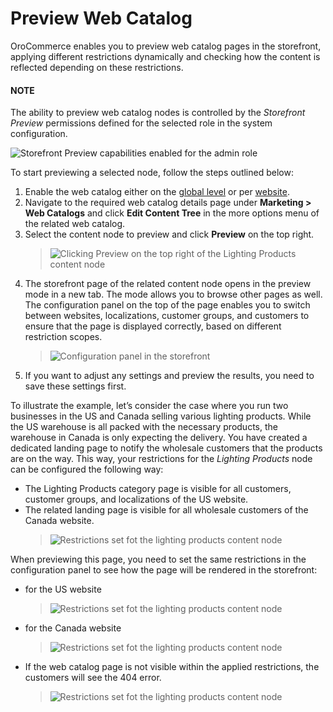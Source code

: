 <a id="user-guide-marketing-web-catalog-preview"></a>

# Preview Web Catalog

OroCommerce enables you to preview web catalog pages in the storefront, applying different restrictions dynamically and checking how the content is reflected depending on these restrictions.

#### NOTE
The ability to preview web catalog nodes is controlled by the *Storefront Preview* permissions defined for the selected role in the system configuration.

![Storefront Preview capabilities enabled for the admin role](user/img/marketing/web_catalogs/preview_web_catalog_permissions.png)

To start previewing a selected node, follow the steps outlined below:

1. Enable the web catalog either on the [global level](../../../system/configuration/system/websites/global-routing.md#user-guide-marketing-web-catalog-enable-globally) or per [website](../../../system/websites/web-configuration/general-sys-config/websites/website-routing.md#user-guide-marketing-web-catalog-enable-per-website).
2. Navigate to the required web catalog details page under **Marketing > Web Catalogs** and click <i class="fa fa-sitemap fa-lg" aria-hidden="true"></i> **Edit Content Tree** in the more options menu of the related web catalog.
3. Select the content node to preview and click <i class="far fa-eye" aria-hidden="true"></i> **Preview** on the top right.
   > ![Clicking Preview on the top right of the Lighting  Products content node](user/img/marketing/web_catalogs/web_catalog_preview.png)
4. The storefront page of the related content node opens in the preview mode in a new tab. The mode allows you to browse other pages as well. The configuration panel on the top of the page enables you to switch between websites, localizations, customer groups, and customers to ensure that the page is displayed correctly, based on different restriction scopes.
   > ![Configuration panel in the storefront](user/img/marketing/web_catalogs/preview_mode.png)
5. If you want to adjust any settings and preview the results, you need to save these settings first.

To illustrate the example, let’s consider the case where you run two businesses in the US and Canada selling various lighting products. While the US warehouse is all packed with the necessary products, the warehouse in Canada is only expecting the delivery. You have created a dedicated landing page to notify the wholesale customers that the products are on the way. This way, your restrictions for the *Lighting Products* node can be configured the following way:

* The Lighting Products category page is visible for all customers, customer groups, and localizations of the US website.
* The related landing page is visible for all wholesale customers of the Canada website.
  > ![Restrictions set fot the lighting products content node](user/img/marketing/web_catalogs/lighting_products_restrictions.png)

When previewing this page, you need to set the same restrictions in the configuration panel to see how the page will be rendered in the storefront:

* for the US website
  > ![Restrictions set fot the lighting products content node](user/img/marketing/web_catalogs/US_storefront_preview.png)
* for the Canada website
  > ![Restrictions set fot the lighting products content node](user/img/marketing/web_catalogs/Canada_storefront_preview.png)
* If the web catalog page is not visible within the applied restrictions, the customers will see the 404 error.
  > ![Restrictions set fot the lighting products content node](user/img/marketing/web_catalogs/404_error.png)

<!-- fa-bars = fa-navicon -->
<!-- Ic Tiles is used as Set As Default in saved views, and as tiles in display layout options -->
<!-- IcPencil refers to Rename in Commerce and Inline Editing in CRM -->
<!-- Check mark in the square. -->
<!-- SortDesc is also used as drop-down arrow -->
